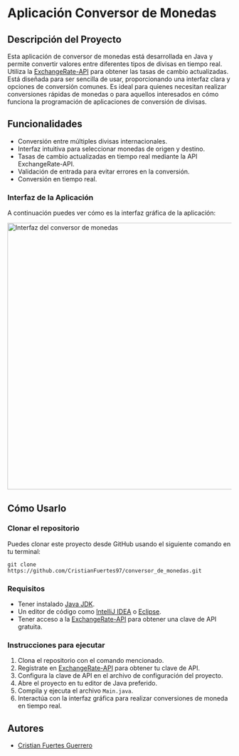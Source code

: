 <h1>Aplicación Conversor de Monedas</h1>

<h2>Descripción del Proyecto</h2>
<p>
    Esta aplicación de conversor de monedas está desarrollada en Java y permite convertir valores entre diferentes tipos de divisas en tiempo real.
    Utiliza la <a href="https://www.exchangerate-api.com/">ExchangeRate-API</a> para obtener las tasas de cambio actualizadas.
    Está diseñada para ser sencilla de usar, proporcionando una interfaz clara y opciones de conversión comunes.
    Es ideal para quienes necesitan realizar conversiones rápidas de monedas o para aquellos interesados en cómo funciona la programación de aplicaciones de conversión de divisas.
</p>

<h2>Funcionalidades</h2>
<ul>
    <li>Conversión entre múltiples divisas internacionales.</li>
    <li>Interfaz intuitiva para seleccionar monedas de origen y destino.</li>
    <li>Tasas de cambio actualizadas en tiempo real mediante la API ExchangeRate-API.</li>
    <li>Validación de entrada para evitar errores en la conversión.</li>
    <li>Conversión en tiempo real.</li>
</ul>
<h3>Interfaz de la Aplicación</h3>
<p>A continuación puedes ver cómo es la interfaz gráfica de la aplicación:</p>
<!-- Aquí puedes agregar una imagen de la interfaz -->
<img src="https://i.ibb.co/B3S1D0Q/codigonuevo.jpg" alt="Interfaz del conversor de monedas" style="width:600px;height:auto;">
<h2>Cómo Usarlo</h2>

<h3>Clonar el repositorio</h3>
<p>Puedes clonar este proyecto desde GitHub usando el siguiente comando en tu terminal:</p>
<pre>
<code>git clone https://github.com/CristianFuertes97/conversor_de_monedas.git</code>
</pre>

<h3>Requisitos</h3>
<ul>
    <li>Tener instalado <a href="https://www.oracle.com/java/technologies/javase-jdk11-downloads.html">Java JDK</a>.</li>
    <li>Un editor de código como <a href="https://www.jetbrains.com/idea/">IntelliJ IDEA</a> o <a href="https://www.eclipse.org/">Eclipse</a>.</li>
    <li>Tener acceso a la <a href="https://www.exchangerate-api.com/">ExchangeRate-API</a> para obtener una clave de API gratuita.</li>
</ul>

<h3>Instrucciones para ejecutar</h3>
<ol>
    <li>Clona el repositorio con el comando mencionado.</li>
    <li>Regístrate en <a href="https://www.exchangerate-api.com/">ExchangeRate-API</a> para obtener tu clave de API.</li>
    <li>Configura la clave de API en el archivo de configuración del proyecto.</li>
    <li>Abre el proyecto en tu editor de Java preferido.</li>
    <li>Compila y ejecuta el archivo <code>Main.java</code>.</li>
    <li>Interactúa con la interfaz gráfica para realizar conversiones de moneda en tiempo real.</li>
</ol>

<h2>Autores</h2>
<ul>
    <li><a href="https://github.com/CristianFuertes97">Cristian Fuertes Guerrero </a></li>
</ul>

